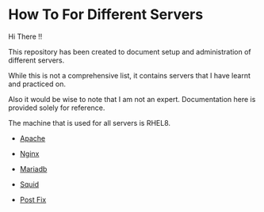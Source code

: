 # How To For Different Servers


Hi There !!

This repository has been created to document setup and administration of different servers. 

While this is not a comprehensive list, it contains servers that I have learnt and practiced on. 

Also it would be wise to note that I am not an expert. Documentation here is provided solely for reference.

The machine that is used for all servers is RHEL8.

* [Apache](/servers/apache.md)

* [Nginx](/servers/nginx.md)

* [Mariadb](/servers/mariadb.md)

* [Squid](/servers/squid.md)

* [Post Fix](/servers/postfix.md)

